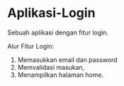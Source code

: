 # Aplikasi-Login
Sebuah aplikasi dengan fitur login.

Alur Fitur Login:
1. Memasukkan email dan password
2. Memvalidasi masukan,
3. Menampilkan halaman home.
